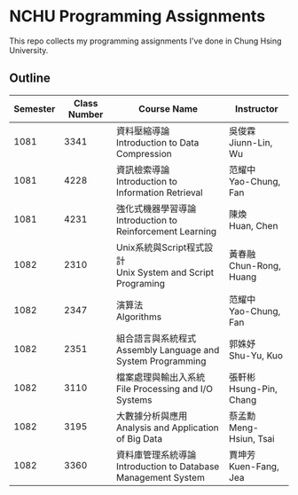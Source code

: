 # NCHU Programming Assignments
This repo collects my programming assignments I've done in Chung Hsing University.

## Outline

| Semester | Class Number | Course Name                                                  | Instructor                   |
| -------- | ------------ | ------------------------------------------------------------ | ---------------------------- |
| 1081     | 3341         | 資料壓縮導論<br/>Introduction to Data Compression            | 吳俊霖<br />Jiunn-Lin, Wu    |
| 1081     | 4228         | 資訊檢索導論<br/>Introduction to Information Retrieval       | 范耀中<br />Yao-Chung, Fan   |
| 1081     | 4231         | 強化式機器學習導論<br />Introduction to Reinforcement Learning | 陳煥<br />Huan, Chen         |
| 1082     | 2310         | Unix系統與Script程式設計<br/>Unix System and Script Programing | 黃春融<br />Chun-Rong, Huang |
| 1082     | 2347         | 演算法<br/>Algorithms                                        | 范耀中<br />Yao-Chung, Fan   |
| 1082     | 2351         | 組合語言與系統程式<br/>Assembly Language and System Programming | 郭姝妤<br />Shu-Yu, Kuo      |
| 1082     | 3110         | 檔案處理與輸出入系統<br/>File Processing and I/O Systems     | 張軒彬<br />Hsung-Pin, Chang |
| 1082     | 3195         | 大數據分析與應用<br/>Analysis and Application of Big Data    | 蔡孟勳<br />Meng-Hsiun, Tsai |
| 1082     | 3360         | 資料庫管理系統導論<br/>Introduction to Database Management System | 賈坤芳<br />Kuen-Fang, Jea   |

